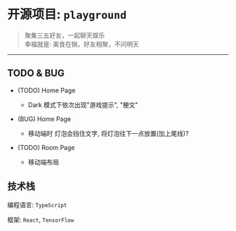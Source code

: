 # 开源项目: `playground`

> 聚集三五好友，一起聊天娱乐
> <br />幸福就是: 美食在锅，好友相聚，不问明天

---

## TODO & BUG

<!-- - (BUG) Xxx Page -->
  <!-- - Xxx problem -->

- (TODO) Home Page

  - Dark 模式下依次出现"游戏提示", "梗文"

- (BUG) Home Page

  - 移动端时 灯泡会挡住文字, 将灯泡往下一点放置(加上尾线)?

- (TODO) Room Page
  - 移动端布局

## 技术栈

编程语言: `TypeScript`

框架: `React`, `TensorFlow`
